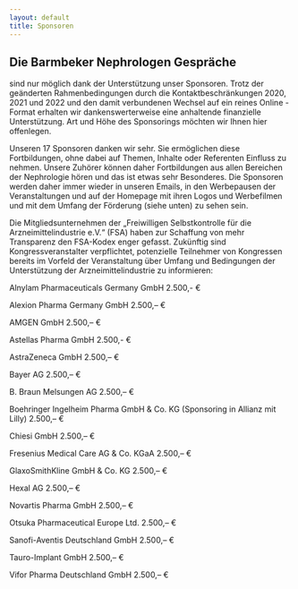 ```yaml
---
layout: default
title: Sponsoren
---
```

## Die Barmbeker Nephrologen Gespräche

sind nur möglich dank der Unterstützung unser Sponsoren. Trotz der geänderten Rahmenbedingungen durch die Kontaktbeschränkungen 2020, 2021 und 2022 und den damit verbundenen Wechsel auf ein reines Online - Format erhalten wir dankenswerterweise eine anhaltende finanzielle Unterstützung. Art und Höhe des Sponsorings möchten wir Ihnen hier offenlegen.
   
Unseren 17 Sponsoren danken wir sehr. Sie ermöglichen diese Fortbildungen, ohne dabei auf Themen, Inhalte oder Referenten Einfluss zu nehmen. Unsere Zuhörer können daher Fortbildungen aus allen Bereichen der Nephrologie hören und das ist etwas sehr Besonderes. Die Sponsoren werden daher immer wieder in unseren Emails, in den Werbepausen der Veranstaltungen und auf der Homepage mit ihren Logos und Werbefilmen und mit dem Umfang der Förderung (siehe unten) zu sehen sein.   
   
Die Mitgliedsunternehmen der „Freiwilligen Selbstkontrolle für die Arzneimittelindustrie e.V.“ (FSA) haben zur Schaffung von mehr Transparenz den FSA-Kodex enger gefasst. Zukünftig sind Kongressveranstalter verpflichtet, potenzielle Teilnehmer von Kongressen bereits im Vorfeld der Veranstaltung über Umfang und Bedingungen der Unterstützung der Arzneimittelindustrie zu informieren:   
   
Alnylam Pharmaceuticals Germany GmbH 2.500,- €  
   
Alexion Pharma Germany GmbH 2.500,– €   

AMGEN GmbH 2.500,– €  
   
Astellas Pharma GmbH 2.500,- €
   
AstraZeneca GmbH 2.500,– €   

Bayer AG 2.500,– €  

B. Braun Melsungen AG 2.500,– €  

Boehringer Ingelheim Pharma GmbH & Co. KG (Sponsoring in Allianz mit Lilly) 2.500,– €

Chiesi GmbH 2.500,– €  

Fresenius Medical Care AG & Co. KGaA 2.500,– €

GlaxoSmithKline GmbH & Co. KG 2.500,– €  

Hexal AG 2.500,– €  

Novartis Pharma GmbH 2.500,– €  

Otsuka Pharmaceutical Europe Ltd. 2.500,– €

Sanofi-Aventis Deutschland GmbH 2.500,– €  

Tauro-Implant GmbH 2.500,– €  

Vifor Pharma Deutschland GmbH 2.500,– €
   
